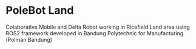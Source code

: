 # PoleBot Land
Colaborative Mobile and Delta Robot working in Ricefield Land area using ROS2 framework developed in Bandung Polytechnic for Manufacturing (Polman Bandung)

